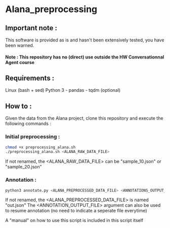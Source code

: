 # Alana_preprocessing

## Important note : 
  This software is provided as is and hasn't been extensively tested, you have been warned.
  
#### Note : This repository has no (direct) use outside the HW Conversationnal Agent course


## Requirements :
  Linux (bash + sed)
  Python 3
    - pandas 
    - tqdm (optional)
  
  
##  How to : 

Given the data from the Alana project, clone this repository and execute the following commands :

### Initial preprocessing : 
```bash
chmod +x preprocessing_alana.sh
./preprocessing_alana.sh <ALANA_RAW_DATA_FILE>
```

If not renamed, the <ALANA_RAW_DATA_FILE> can be "sample_10.json" or "sample_20.json"


### Annotation :
```bash
python3 annotate.py <ALANA_PREPROCESSED_DATA_FILE> <ANNOTATIONS_OUTPUT_FILE>
```

If not renamed, the <ALANA_PREPROCESSED_DATA_FILE> is named "out.json"
The <ANNOTATION_OUTPUT_FILE> argument can also be used to resume annotation (no need to indicate a seperate file everytime)

A "manual" on how to use this script is included in this script itself
